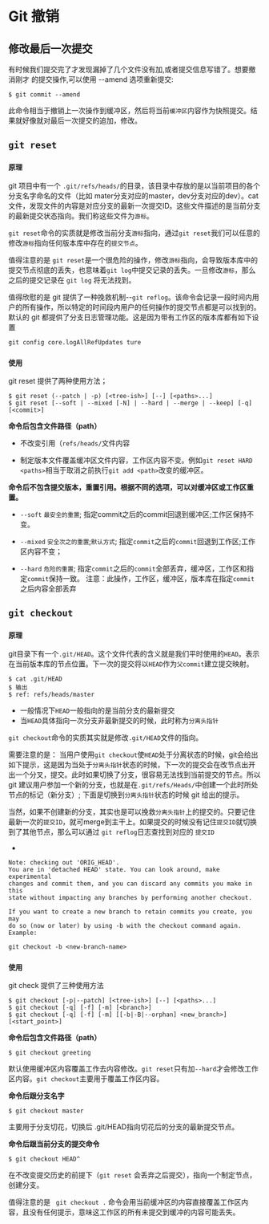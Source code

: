 # Git 撤销

## 修改最后一次提交
有时候我们提交完了才发现漏掉了几个文件没有加,或者提交信息写错了。想要撤消刚才 的提交操作,可以使用 --amend 选项重新提交:
	
	$ git commit --amend

此命令相当于撤销上一次操作到缓冲区，然后将当前`缓冲区`内容作为快照提交。结果就好像就对最后一次提交的追加，修改。

## `git reset`

### `原理`
git 项目中有一个 `.git/refs/heads/`的目录，该目录中存放的是以当前项目的各个分支名字命名的文件（比如 mater分支对应的master，dev分支对应的dev）。cat文件，发现文件的内容是对应分支的最新一次提交ID。这些文件描述的是当前分支的最新提交状态指向。我们称这些文件为`游标`。

`git reset`命令的实质就是修改当前分支`游标`指向，通过`git reset`我们可以任意的修改`游标`指向任何版本库中存在的`提交节点`。

值得注意的是 `git reset`是一个很危险的操作，修改`游标`指向，会导致版本库中的提交节点彻底的丢失，也意味着`git log`中提交记录的丢失。一旦修改`游标`，那么之后的提交记录在 `git log` 将无法找到。

值得欣慰的是 git 提供了一种挽救机制--`git reflog`。该命令会记录一段时间内用户的所有操作，所以特定的时间段内用户的任何操作的提交节点都是可以找到的。
默认的 git 都提供了分支日志管理功能。这是因为带有工作区的版本库都有如下设置

	git config core.logAllRefUpdates ture

### `使用`
git reset 提供了两种使用方法；

	$ git reset (--patch | -p) [<tree-ish>] [--] [<paths>...]
	$ git reset [--soft | --mixed [-N] | --hard | --merge | --keep] [-q] [<commit>]


**命令后包含文件路径（path）**

* 	 不改变引用（`refs/heads/`文件内容

* 	 制定版本文件覆盖缓冲区文件内容，工作区内容不变。例如`git reset HARD <paths>`相当于取消之前执行`git add <path>`改变的缓冲区。


**命令后不包含提交版本，重置引用。根据不同的选项，可以对缓冲区或工作区重置。**

 
* `--soft` `最安全的重置`; 指定commit之后的commit回退到缓冲区;工作区保持不变。

* `--mixed` `安全次之的重置`;`默认方式`; 指定`commit`之后的`commit`回退到工作区;工作区内容不变；

* `--hard` `危险的重置`; 指定`commit`之后的`commit`全部丢弃，缓冲区，工作区和指定`commit`保持一致。 注意：此操作，工作区，缓冲区，版本库在指定`commit`之后内容全部丢弃


## `git checkout`

### `原理`


git目录下有一个`.git/HEAD`。这个文件代表的含义就是我们平时使用的`HEAD`。表示在当前版本库的节点位置。下一次的提交将以`HEAD`作为`父commit`建立提交映射。
	
	$ cat .git/HEAD
	$ 输出
	$ ref: refs/heads/master

* 一般情况下`HEAD`一般指向的是当前分支的最新提交
* 当`HEAD`具体指向一次分支非最新提交的时候，此时称为`分离头指针`

`git checkout`命令的实质其实就是修改`.git/HEAD`文件的指向。

需要注意的是：
当用户使用`git checkout`使`HEAD`处于分离状态的时候，git会给出如下提示，这是因为当处于`分离头指针`状态的时候，下一次的提交会在改节点出开出一个分叉，提交。此时如果切换了分支，很容易无法找到当前提交的节点。所以 git 建议用户参加一个新的分支，也就是在`.git/refs/Heads/`中创建一个此时所处节点的标记（新分支）; 下面是切换到`分离头指针`状态的时候 git 给出的提示。

当然，如果不创建新的分支，其实也是可以挽救`分离头指针`上的提交的。只要记住最新一次的`提交ID`，就可merge到主干上。如果提交的时候没有记住`提交ID`就切换到了其他节点，那么可以通过 `git reflog`日志查找到对应的 `提交ID`

*

	Note: checking out 'ORIG_HEAD'.
	You are in 'detached HEAD' state. You can look around, make experimental
	changes and commit them, and you can discard any commits you make in this
	state without impacting any branches by performing another checkout.

	If you want to create a new branch to retain commits you create, you may
	do so (now or later) by using -b with the checkout command again. 	Example:

	git checkout -b <new-branch-name>



	

### `使用	`

git check 提供了三种使用方法
	
	$ git checkout [-p|--patch] [<tree-ish>] [--] [<paths>...]
	$ git checkout [-q] [-f] [-m] [<branch>]
	$ git checkout [-q] [-f] [-m] [[-b|-B|--orphan] <new_branch>] [<start_point>]

**命令后包含文件路径（path）**
	
	$ git checkout greeting

默认使用缓冲区内容覆盖工作去内容修改。`git reset`只有加`--hard`才会修改工作区内容。`git checkout`主要用于覆盖工作区内容。

**命令后跟分支名字**
	
	$ git checkout master

主要用于分支切花，切换后 .git/HEAD指向切花后的分支的最新提交节点。


**命令后跟当前分支的提交命令**

	$ git checkout HEAD^

在不改变提交历史的前提下（`git reset` 会丢弃之后提交），指向一个制定节点，创建分支。

值得注意的是  ` git checkout .` 命令会用当前缓冲区的内容直接覆盖工作区内容，且没有任何提示，意味这工作区的所有未提交到缓冲的内容可能丢失。
	